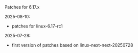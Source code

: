 Patches for 6.17.x

2025-08-10:
- patches for linux-6.17-rc1

2025-07-28:
- first version of patches based on linux-next-next-20250728

